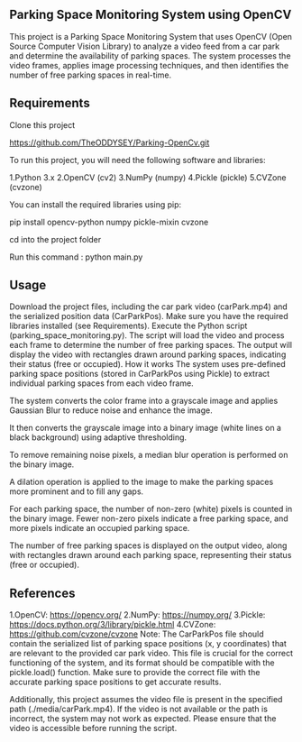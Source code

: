 ## Parking Space Monitoring System using OpenCV
This project is a Parking Space Monitoring System that uses OpenCV (Open Source Computer Vision Library) to analyze a video feed from a car park and determine the availability of parking spaces. The system processes the video frames, applies image processing techniques, and then identifies the number of free parking spaces in real-time.


## Requirements

Clone this project 

https://github.com/TheODDYSEY/Parking-OpenCv.git


To run this project, you will need the following software and libraries:

1.Python 3.x
2.OpenCV (cv2)
3.NumPy (numpy)
4.Pickle (pickle)
5.CVZone (cvzone)

You can install the required libraries using pip:

pip install opencv-python numpy pickle-mixin cvzone

cd into the project folder

Run this command : python main.py 

## Usage
Download the project files, including the car park video (carPark.mp4) and the serialized position data (CarParkPos).
Make sure you have the required libraries installed (see Requirements).
Execute the Python script (parking_space_monitoring.py).
The script will load the video and process each frame to determine the number of free parking spaces.
The output will display the video with rectangles drawn around parking spaces, indicating their status (free or occupied).
How it works
The system uses pre-defined parking space positions (stored in CarParkPos using Pickle) to extract individual parking spaces from each video frame.

The system converts the color frame into a grayscale image and applies Gaussian Blur to reduce noise and enhance the image.

It then converts the grayscale image into a binary image (white lines on a black background) using adaptive thresholding.

To remove remaining noise pixels, a median blur operation is performed on the binary image.

A dilation operation is applied to the image to make the parking spaces more prominent and to fill any gaps.

For each parking space, the number of non-zero (white) pixels is counted in the binary image. Fewer non-zero pixels indicate a free parking space, and more pixels indicate an occupied parking space.

The number of free parking spaces is displayed on the output video, along with rectangles drawn around each parking space, representing their status (free or occupied).

## References
1.OpenCV: https://opencv.org/
2.NumPy: https://numpy.org/
3.Pickle: https://docs.python.org/3/library/pickle.html
4.CVZone: https://github.com/cvzone/cvzone
Note: The CarParkPos file should contain the serialized list of parking space positions (x, y coordinates) that are relevant to the provided car park video. This file is crucial for the correct functioning of the system, and its format should be compatible with the pickle.load() function. Make sure to provide the correct file with the accurate parking space positions to get accurate results.

Additionally, this project assumes the video file is present in the specified path (./media/carPark.mp4). If the video is not available or the path is incorrect, the system may not work as expected. Please ensure that the video is accessible before running the script.
